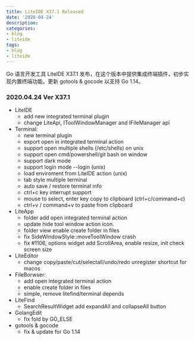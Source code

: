 ```yaml
---
title: LiteIDE X37.1 Released
date: '2020-04-24'
description:
categories:
- blog
- liteide
tags:
- blog
- liteide
---
```


Go 语言开发工具 LiteIDE X37.1 发布，在这个版本中提供集成终端插件，初步实现内置终端功能。更新 gotools & gocode 以支持 Go 1.14。

### 2020.04.24 Ver X37.1
* LiteIDE
    * add new integrated terminal plugin
    * change LiteApi, IToolWindowManager and IFileManager api
* Terminal:
    * new terminal plugin
    * export open in integrated terminal action
    * support open multiple shells (/etc/shells) on unix
    * support open cmd/powershell/git bash on window
    * support dark mode
    * support login mode --login (unix)
    * load enviroment from LiteIDE action (unix)
    * tab style multiple terminal
    * auto save / restore terminal info
    * ctrl+c key interrupt support
    * mouse to select, enter key copy to clipboard (ctrl+c/command+c) 
    * ctrl+v / command+v to paste from clipboard
* LiteApp
    * folder add open integrated terminal action
    * update hide tool window action icon.
    * folder view enable create folder in files
    * fix SideWindowStyle::moveToolWindow crash
    * fix #1106, options widget add ScrollArea, enable resize, init check screen size
* LiteEditor
    * change copy/paste/cut/selectall/undo/redo unregister shortcut for macos
* FileBorwser:
    * add open integrated terminal action
    * enable create folder in files
    * simple, remove litefind/terminal depends
* LiteFind
    * SearchResultWidget add expandAll and collapseAll button
* GolangEdit
    * fix fold by GO_ELSE
* gotools & gocode
    * fix & update for Go 1.14
